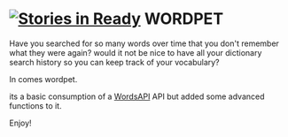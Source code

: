 [![Stories in Ready](https://badge.waffle.io/andela-tgberikon/wordpet.png?label=ready&title=Ready)](https://waffle.io/andela-tgberikon/wordpet)
WORDPET
============

Have you searched for so many words over time that you don't remember what they were again? would it not be nice to have all your dictionary search history so you can keep track of your vocabulary?

In comes wordpet.

its a basic consumption of a [WordsAPI](http://www.wordsapi.com/) API but added some advanced functions to it.

Enjoy!